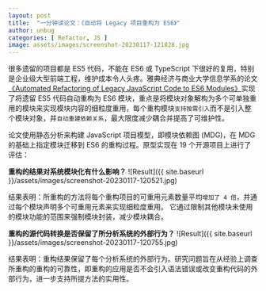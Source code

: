```yaml
---
layout: post
title:  "一分钟读论文：《自动将 Legacy 项目重构为 ES6》"
author: unbug
categories: [ Refactor, JS ]
image: assets/images/screenshot-20230117-121828.jpg
---
```

很多遗留的项目都是 ES5 代码，不能在 ES6 或 TypeScript 下很好的复用，特别是企业级大型前端工程，维护成本令人头疼。雅典经济与商业大学信息学系的论文[《Automated Refactoring of Legacy JavaScript Code to ES6 Modules》][paper1-url]实现了将遗留 ES5 代码自动重构为 ES6 模块，重点是将模块对象解构为多个可单独重用的模块来实现模块内容的细粒度重用，每个重构模块`支持按需引入`而不是引入整个模块对象，并`自动重建依赖关系`，最大限度减少耦合并提高了可维护性。

论文使用静态分析来构建 JavaScript 项目模型，即模块依赖图 (MDG)，在 MDG 的基础上指定模块迁移到 ES6 的重构过程。原型实现在 19 个开源项目上进行了评估：

**重构的结果对系统模块化有什么影响？**
![Result]({{ site.baseurl }}/assets/images/screenshot-20230117-120521.jpg)

结果表明：所重构的方法将每个重构项目的可重用元素数量平均`增加了 4 倍`，并通过每个模块声明多个可重用元素来实现细粒度重用。 它通过限制其他模块未使用的模块功能的范围来强制模块封装，减少模块耦合。

**重构的源代码转换是否保留了所分析系统的外部行为？**
![Result]({{ site.baseurl }}/assets/images/screenshot-20230117-120755.jpg)

结果表明：重构结果保留了每个分析系统的外部行为。研究问题旨在从经验上调查所重构的重构的可靠性，即重构的应用是否不会引入语法错误或改变重构代码的外部行为，进一步支持所提方法的实用性。

[paper1-url]: https://arxiv.org/pdf/2107.10164.pdf